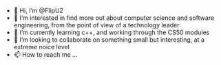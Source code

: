 - 👋 Hi, I’m @FlipU2
- 👀 I’m interested in find more out about computer science and software engineering, from the point of view of a technology leader
- 🌱 I’m currently learning c++, and working through the CS50 modules
- 💞️ I’m looking to collaborate on something small but interesting, at a extreme noice level
- 📫 How to reach me ...

<!---
FlipU2/FlipU2 is a ✨ special ✨ repository because its `README.md` (this file) appears on your GitHub profile.
You can click the Preview link to take a look at your changes.
--->

